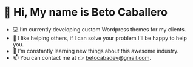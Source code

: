 # 👋 Hi, My name is Beto Caballero
- 💻 I’m currently developing custom Wordpress themes for my clients.
- 🤝 I like helping others, if I can solve your problem I'll be happy to help you.
- 🌱 I’m constantly learning new things about this awesome industry.
- 📫 You can contact me at 👉 betocabadev@gmail.com.
